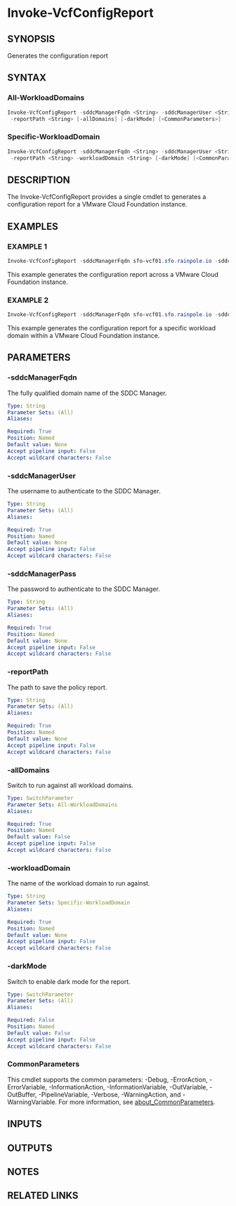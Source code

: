 # Invoke-VcfConfigReport

## SYNOPSIS

Generates the configuration report

## SYNTAX

### All-WorkloadDomains

```powershell
Invoke-VcfConfigReport -sddcManagerFqdn <String> -sddcManagerUser <String> -sddcManagerPass <String>
 -reportPath <String> [-allDomains] [-darkMode] [<CommonParameters>]
```

### Specific-WorkloadDomain

```powershell
Invoke-VcfConfigReport -sddcManagerFqdn <String> -sddcManagerUser <String> -sddcManagerPass <String>
 -reportPath <String> -workloadDomain <String> [-darkMode] [<CommonParameters>]
```

## DESCRIPTION

The Invoke-VcfConfigReport provides a single cmdlet to generates a configuration report for a VMware Cloud Foundation instance.

## EXAMPLES

### EXAMPLE 1

```powershell
Invoke-VcfConfigReport -sddcManagerFqdn sfo-vcf01.sfo.rainpole.io -sddcManagerUser admin@local -sddcManagerPass VMw@re1!VMw@re1! -reportPath F:\Reporting -allDomains
```

This example generates the configuration report across a VMware Cloud Foundation instance.

### EXAMPLE 2

```powershell
Invoke-VcfConfigReport -sddcManagerFqdn sfo-vcf01.sfo.rainpole.io -sddcManagerUser admin@local -sddcManagerPass VMw@re1!VMw@re1! -reportPath F:\Reporting -workloadDomain sfo-w01
```

This example generates the configuration report for a specific workload domain within a VMware Cloud Foundation instance.

## PARAMETERS

### -sddcManagerFqdn

The fully qualified domain name of the SDDC Manager.

```yaml
Type: String
Parameter Sets: (All)
Aliases:

Required: True
Position: Named
Default value: None
Accept pipeline input: False
Accept wildcard characters: False
```

### -sddcManagerUser

The username to authenticate to the SDDC Manager.

```yaml
Type: String
Parameter Sets: (All)
Aliases:

Required: True
Position: Named
Default value: None
Accept pipeline input: False
Accept wildcard characters: False
```

### -sddcManagerPass

The password to authenticate to the SDDC Manager.

```yaml
Type: String
Parameter Sets: (All)
Aliases:

Required: True
Position: Named
Default value: None
Accept pipeline input: False
Accept wildcard characters: False
```

### -reportPath

The path to save the policy report.

```yaml
Type: String
Parameter Sets: (All)
Aliases:

Required: True
Position: Named
Default value: None
Accept pipeline input: False
Accept wildcard characters: False
```

### -allDomains

Switch to run against all workload domains.

```yaml
Type: SwitchParameter
Parameter Sets: All-WorkloadDomains
Aliases:

Required: True
Position: Named
Default value: False
Accept pipeline input: False
Accept wildcard characters: False
```

### -workloadDomain

The name of the workload domain to run against.

```yaml
Type: String
Parameter Sets: Specific-WorkloadDomain
Aliases:

Required: True
Position: Named
Default value: None
Accept pipeline input: False
Accept wildcard characters: False
```

### -darkMode

Switch to enable dark mode for the report.

```yaml
Type: SwitchParameter
Parameter Sets: (All)
Aliases:

Required: False
Position: Named
Default value: False
Accept pipeline input: False
Accept wildcard characters: False
```

### CommonParameters

This cmdlet supports the common parameters: -Debug, -ErrorAction, -ErrorVariable, -InformationAction, -InformationVariable, -OutVariable, -OutBuffer, -PipelineVariable, -Verbose, -WarningAction, and -WarningVariable. For more information, see [about_CommonParameters](http://go.microsoft.com/fwlink/?LinkID=113216).

## INPUTS

## OUTPUTS

## NOTES

## RELATED LINKS
